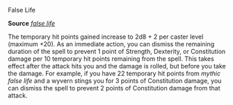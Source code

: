 False Life

**Source** [_false life_](spells/falseLife#_false-life)

The temporary hit points gained increase to 2d8 + 2 per caster level (maximum +20). As an immediate action, you can dismiss the remaining duration of the spell to prevent 1 point of Strength, Dexterity, or Constitution damage per 10 temporary hit points remaining from the spell. This takes effect after the attack hits you and the damage is rolled, but before you take the damage. For example, if you have 22 temporary hit points from _mythic false life_ and a wyvern stings you for 3 points of Constitution damage, you can dismiss the spell to prevent 2 points of Constitution damage from that attack.

